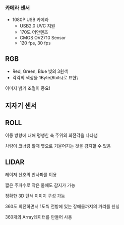 ### 카메라 센서

+ 1080P USB 카메라
  + USB2.0 UVC 지원
  + 170도 어안렌즈
  + CMOS OV2710 Sensor
  + 120 fps, 30 fps

## RGB

+ Red, Green, Blue 빛의 3원색
+ 각각의 색상을 1Byte(8bits)로 표현\



이미지 밝기 조절이 중요!



## 지자기 센서







## ROLL

이동 방향에 대해 평행한 축 주위의 회전각을 나타냄

차량이 코너링 할때 옆으로 기울어지는 것을 감지할 수 있음



## LIDAR

레이저 신호의 반사파를 이용

짧은 주파수로 작은 물체도 감지가 가능

정확한 3D  단색 이미지 구성 가능

360도 회전하면서 1도씩 전방에 있는 장애물까지의 거리를 센싱

360개의 Array데이터를 만들어 사용